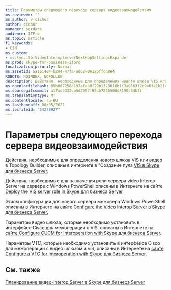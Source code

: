 ```yaml
---
title: Параметры следующего перехода сервера видеовзаимодействия
ms.reviewer: ''
ms.author: v-cichur
author: cichur
manager: serdars
audience: ITPro
ms.topic: article
f1.keywords:
- CSH
ms.custom:
- ms.lync.tb.VideoInteropServerNextHopSettingsExpander
ms.prod: skype-for-business-itpro
localization_priority: Normal
ms.assetid: 5a161404-b294-47fa-ad62-0e12bffcd8e4
ROBOTS: NOINDEX, NOFOLLOW
description: Действия, необходимые для определения нового шлюза VIS или видео в Topology Builder, описаны в интернете в "Создание пула VIS в Skype для бизнеса Server.
ms.openlocfilehash: 89b067258a197afaa8f29b1328616b1c3a016312c9a6fa1b21c6ab26c12b688f
ms.sourcegitcommit: a17ad3332ca5d2997f85db7835500d8190c34b2f
ms.translationtype: MT
ms.contentlocale: ru-RU
ms.lasthandoff: 08/05/2021
ms.locfileid: "54278927"
---
```

# <a name="video-interop-server-next-hop-settings"></a>Параметры следующего перехода сервера видеовзаимодействия
 
Действия, необходимые для определения нового шлюза VIS или видео в Topology Builder, описаны в интернете в "Создание пула [VIS в Skype для бизнеса Server.](../../../deploy/deploy-video-interop-server/create-a-vis-pool.md)
  
Действия, необходимые для назначения роли сервера video Interop Server на сервере с Windows PowerShell описаны в Интернете на сайте [Deploy the VIS server role in Skype для бизнеса Server](../../../deploy/deploy-video-interop-server/deploy-the-vis-server-role.md)
  
Этапы конфигурации для нового сервера межопера Windows PowerShell описаны в Интернете на [сайте Configure the Video Interop Server в Skype для бизнеса Server.](../../../deploy/deploy-video-interop-server/configure-the-vis.md)
  
 Параметры видео шлюза, которые необходимо установить в интерфейсе Cisco для межоперации с VIS, описаны в Интернете на [сайте Configure CUCM for Interoperation with Skype для бизнеса Server](../../../deploy/deploy-video-interop-server/configure-cucm-for-interoperation.md).
  
 Параметры VTC, которые необходимо установить в интерфейсе Cisco для межоперации с видео шлюзом и viS, описаны в Интернете на [сайте Configure a VTC for Interoperation with Skype для бизнеса Server](../../../deploy/deploy-video-interop-server/configure-a-vtc-for-interoperation.md).
  
## <a name="see-also"></a>См. также

[Планирование видео-interop Server в Skype для бизнеса Server](../../../plan-your-deployment/video-interop-server.md)
